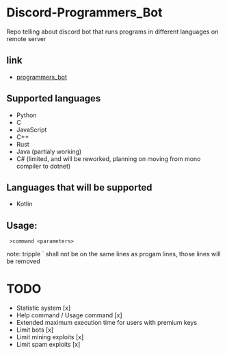 # Discord-Programmers_Bot
Repo telling about discord bot that runs  programs in different languages on remote server

## link
  * [programmers_bot](https://discord.com/api/oauth2/authorize?client_id=934391097017376778&permissions=8&scope=bot)

## Supported languages
  * Python
  * C
  * JavaScript
  * C++
  * Rust
  * Java (partialy working)
  * C# (limited, and will be reworked, planning on moving from mono compiler to dotnet)
  
## Languages that will be supported
  * Kotlin

## Usage:
```
 >command <parameters>
```
note: tripple ` shall not be on the same lines as progam lines, those lines will be removed

# TODO
 * Statistic system [x]
 * Help command / Usage command [x]
 * Extended maximum execution time for users with premium keys 
 * Limit bots [x]
 * Limit mining exploits [x]
 * Limit spam exploits [x]
